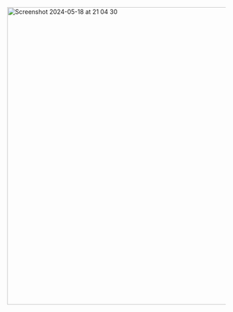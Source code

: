 <img width="685" alt="Screenshot 2024-05-18 at 21 04 30" src="https://github.com/migace/grupa4-todoapp/assets/7611776/22013d95-86c4-4b12-a22d-e2dd5aeeb086">
